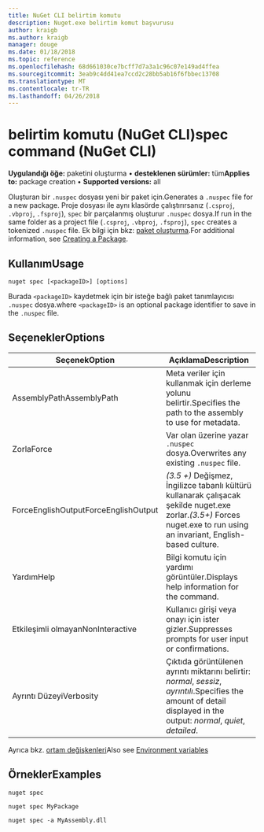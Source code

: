 ```yaml
---
title: NuGet CLI belirtim komutu
description: Nuget.exe belirtim komut başvurusu
author: kraigb
ms.author: kraigb
manager: douge
ms.date: 01/18/2018
ms.topic: reference
ms.openlocfilehash: 68d661030ce7bcff7d7a3a1c96c07e149ad4ffea
ms.sourcegitcommit: 3eab9c4dd41ea7ccd2c28bb5ab16f6fbbec13708
ms.translationtype: MT
ms.contentlocale: tr-TR
ms.lasthandoff: 04/26/2018
---
```

# <a name="spec-command-nuget-cli"></a><span data-ttu-id="6ec5b-103">belirtim komutu (NuGet CLI)</span><span class="sxs-lookup"><span data-stu-id="6ec5b-103">spec command (NuGet CLI)</span></span>

<span data-ttu-id="6ec5b-104">**Uygulandığı öğe:** paketini oluşturma &bullet; **desteklenen sürümler:** tüm</span><span class="sxs-lookup"><span data-stu-id="6ec5b-104">**Applies to:** package creation &bullet; **Supported versions:** all</span></span>

<span data-ttu-id="6ec5b-105">Oluşturan bir `.nuspec` dosyası yeni bir paket için.</span><span class="sxs-lookup"><span data-stu-id="6ec5b-105">Generates a `.nuspec` file for a new package.</span></span> <span data-ttu-id="6ec5b-106">Proje dosyası ile aynı klasörde çalıştırırsanız (`.csproj`, `.vbproj`, `.fsproj`), `spec` bir parçalanmış oluşturur `.nuspec` dosya.</span><span class="sxs-lookup"><span data-stu-id="6ec5b-106">If run in the same folder as a project file (`.csproj`, `.vbproj`, `.fsproj`), `spec` creates a tokenized `.nuspec` file.</span></span> <span data-ttu-id="6ec5b-107">Ek bilgi için bkz: [paket oluşturma](../create-packages/creating-a-package.md).</span><span class="sxs-lookup"><span data-stu-id="6ec5b-107">For additional information, see [Creating a Package](../create-packages/creating-a-package.md).</span></span>

## <a name="usage"></a><span data-ttu-id="6ec5b-108">Kullanım</span><span class="sxs-lookup"><span data-stu-id="6ec5b-108">Usage</span></span>

```cli
nuget spec [<packageID>] [options]
```

<span data-ttu-id="6ec5b-109">Burada `<packageID>` kaydetmek için bir isteğe bağlı paket tanımlayıcısı `.nuspec` dosya.</span><span class="sxs-lookup"><span data-stu-id="6ec5b-109">where `<packageID>` is an optional package identifier to save in the `.nuspec` file.</span></span>

## <a name="options"></a><span data-ttu-id="6ec5b-110">Seçenekler</span><span class="sxs-lookup"><span data-stu-id="6ec5b-110">Options</span></span>

| <span data-ttu-id="6ec5b-111">Seçenek</span><span class="sxs-lookup"><span data-stu-id="6ec5b-111">Option</span></span> | <span data-ttu-id="6ec5b-112">Açıklama</span><span class="sxs-lookup"><span data-stu-id="6ec5b-112">Description</span></span> |
| --- | --- |
| <span data-ttu-id="6ec5b-113">AssemblyPath</span><span class="sxs-lookup"><span data-stu-id="6ec5b-113">AssemblyPath</span></span> | <span data-ttu-id="6ec5b-114">Meta veriler için kullanmak için derleme yolunu belirtir.</span><span class="sxs-lookup"><span data-stu-id="6ec5b-114">Specifies the path to the assembly to use for metadata.</span></span> |
| <span data-ttu-id="6ec5b-115">Zorla</span><span class="sxs-lookup"><span data-stu-id="6ec5b-115">Force</span></span> | <span data-ttu-id="6ec5b-116">Var olan üzerine yazar `.nuspec` dosya.</span><span class="sxs-lookup"><span data-stu-id="6ec5b-116">Overwrites any existing `.nuspec` file.</span></span> |
| <span data-ttu-id="6ec5b-117">ForceEnglishOutput</span><span class="sxs-lookup"><span data-stu-id="6ec5b-117">ForceEnglishOutput</span></span> | <span data-ttu-id="6ec5b-118">*(3.5 +)*  Değişmez, İngilizce tabanlı kültürü kullanarak çalışacak şekilde nuget.exe zorlar.</span><span class="sxs-lookup"><span data-stu-id="6ec5b-118">*(3.5+)* Forces nuget.exe to run using an invariant, English-based culture.</span></span> |
| <span data-ttu-id="6ec5b-119">Yardım</span><span class="sxs-lookup"><span data-stu-id="6ec5b-119">Help</span></span> | <span data-ttu-id="6ec5b-120">Bilgi komutu için yardımı görüntüler.</span><span class="sxs-lookup"><span data-stu-id="6ec5b-120">Displays help information for the command.</span></span> |
| <span data-ttu-id="6ec5b-121">Etkileşimli olmayan</span><span class="sxs-lookup"><span data-stu-id="6ec5b-121">NonInteractive</span></span> | <span data-ttu-id="6ec5b-122">Kullanıcı girişi veya onayı için ister gizler.</span><span class="sxs-lookup"><span data-stu-id="6ec5b-122">Suppresses prompts for user input or confirmations.</span></span> |
| <span data-ttu-id="6ec5b-123">Ayrıntı Düzeyi</span><span class="sxs-lookup"><span data-stu-id="6ec5b-123">Verbosity</span></span> | <span data-ttu-id="6ec5b-124">Çıktıda görüntülenen ayrıntı miktarını belirtir: *normal*, *sessiz*, *ayrıntılı*.</span><span class="sxs-lookup"><span data-stu-id="6ec5b-124">Specifies the amount of detail displayed in the output: *normal*, *quiet*, *detailed*.</span></span> |

<span data-ttu-id="6ec5b-125">Ayrıca bkz. [ortam değişkenleri](cli-ref-environment-variables.md)</span><span class="sxs-lookup"><span data-stu-id="6ec5b-125">Also see [Environment variables](cli-ref-environment-variables.md)</span></span>

## <a name="examples"></a><span data-ttu-id="6ec5b-126">Örnekler</span><span class="sxs-lookup"><span data-stu-id="6ec5b-126">Examples</span></span>

```cli
nuget spec

nuget spec MyPackage

nuget spec -a MyAssembly.dll
```
